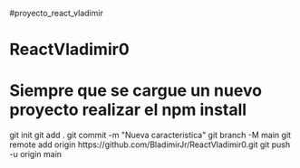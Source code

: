 #proyecto_react_vladimir
# ReactVladimir0

# Siempre que se cargue un nuevo proyecto realizar el npm install

<div>
<td>git init</td>
<td>git add .</td>
<td>git commit -m "Nueva caracteristica"</td>
<td>git branch -M main</td>
<td>git remote add origin https://github.com/BladimirJr/ReactVladimir0.git</td>
<td>git push -u origin main</td>
</div>

